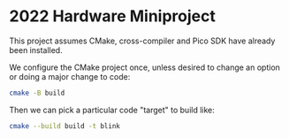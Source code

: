 # 2022 Hardware Miniproject

This project assumes CMake, cross-compiler and Pico SDK have already been installed.

We configure the CMake project once, unless desired to change an option or doing a major change to code:

```sh
cmake -B build
```

Then we can pick a particular code "target" to build like:

```sh
cmake --build build -t blink
```
